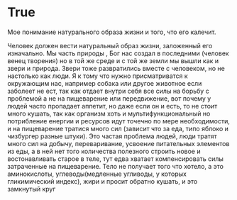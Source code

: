 # True
Мое понимание натурального образа жизни и того, что его калечит.

Человек должен вести натуральный образ жизни, заложенный его изначально. Мы часть природы , Бог нас создал в последними (человек венец творения) но в той же среде и с той же земли мы вышли как и звери и природа. 	Звери тоже развратились вместе с человеком, но не настолько как люди. Я к тому что нужно присматриватся к окружающим нас, например собака или другое животное если заболеет не ест, так как отдает внутри себя все силы на борьбу с проблемой а не на пищеварение  или передвижение, вот почему у людей часто пропадает аппетит, но даже если он и есть, то  не стоит много кушать, так как организм хоть и мультифункциональный но потрибление енергии и ресурсов идут точечно по мере необходимости, и на пищеварение тратися много сил (зависит что за еда, типо яблоко и чизбургер разные штуки).
Это частая проблема людей, люди тратят много сил на добычу, переваривание, усвоение питательных элементов из еды, а в ней нет того количества полезного строить новое и востонавливать старое в теле, тут едва хватает компенсировать силы затраченные  на пищеварение. Тело не получает того что хотело, а это аминокислоты, углеводы(медленные угливоды, у которых гликимический индекс), жири и просит обратно кушать, и это замкнутый круг

